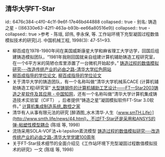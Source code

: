 ## 清华大学FT-Star
id:: 6476c384-c4f0-4c1f-9e6f-17e46bd44888
collapsed:: true
	- 别名: 铸造之星
	- ((66330e63-42f1-463a-b93b-ee66a80516e9))
	  collapsed:: true
		- collapsed:: true
		  >参考
			- 陈瑶, 邱伟, 李永保, 等. 工作站环境下充型凝固过程数值模拟技术的研究[J]. 中国机械工程, 1998(3): 47-51+93.
- 柳百成在1978-1980年间在美国威斯康星大学和麻省理工大学访学，回国后组建铸造模拟团队，“1981年我刚回国就亲自组建计算机辅助铸造工程研究室，在一个6平方米的简陋仓库里添置了一台微机开始起步。” [铸造过程的数值模拟研究---改造传统产业的必由之路-清华大学红色网站](https://www.redweb.tsinghua.edu.cn/info/1005/1642.htm)
- [柳百成指导的学位论文](http://fx.tyust.superlib.net/s?sw=tutor%28%E6%9F%B3%E7%99%BE%E6%88%90%29&size=15&isort=2&x=402_84&version=v2&strdegree2=3), [柳百成指导的学位论文](https://www.zhizhen.com/s?strchannel=3%2C5&adv=DT((F%3D"柳百成")+AND+(O%3D'清华大学'))&aorp=a&size=15&isort=2&x=0_445&version=v2)
- 关于清华大学的铸造团队，有一个名称叫做“清华大学机械系CACE (计算机辅助铸造工程)研究室” [大型铸钢件的计算机辅助工艺设计——FT—Star2003铸造之星软件及其应用 - 中国知网](https://kns.cnki.net/kcms2/article/abstract?v=3uoqIhG8C467SBiOvrai6S0v32EBguHnM4c5glNtQ3nyAYAcht5baYYnv7cKL_tMgNRSZhHCbpv6EMvNI2jYvCOmNtkcxZyn&uniplatform=NZKPT)，还有一个名称叫做“清华大学计算机集成铸造技术实验室（CIFT） ，后者提供“铸造之星”凝固模拟软件FT-Star 3.0软件。” [计算机集成制造系统_数控之家](http://www.v-cnc.com/ss-27068.html)
- 清华有人从事有限元法的研究 [醉酒图_水木清华·人生（www.smTH.Life）](http://www.smth.life/news/44.html)，不过FT-Star还是采用和ANSYS的弹-粘塑性模型耦合 (陈瑶 等, 1998)
- 流场采用SOLA-VOF法+k-\epsilon紊流模型 [铸造过程的数值模拟研究---改造传统产业的必由之路-清华大学党建100周年](https://www.jiandang100.tsinghua.edu.cn/info/1014/6524.htm)
- 关于FT-Star技术细节的全面介绍见《工作站环境下充型凝固过程数值模拟技术的研究》一文 (陈瑶 等, 1998)